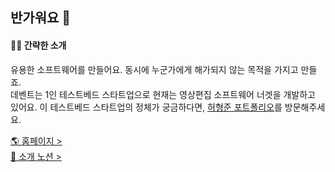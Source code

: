 ## 반가워요 👋

#### 🙋‍♀️ 간략한 소개

유용한 소프트웨어를 만들어요. 동시에 누군가에게 해가되지 않는 목적을 가지고 만들죠.  
데벤트는 1인 테스트베드 스타트업으로 현재는 영상편집 소프트웨어 너겟을 개발하고 있어요. 이 테스트베드 스타트업의 정체가 궁금하다면, [허형준 포트폴리오](https://hhj.devent.kr/)를 방문해주세요.

[🌎 홈페이지 >](https://devent.kr/)       
[🚀 소개 노션 >](https://freezing-pluto-006.notion.site/Team-DeVent-1ed3e325472b4505b52435152f03969e)

<!--

**Here are some ideas to get you started:**

🙋‍♀️ A short introduction - what is your organization all about?
🌈 Contribution guidelines - how can the community get involved?
👩‍💻 Useful resources - where can the community find your docs? Is there anything else the community should know?
🍿 Fun facts - what does your team eat for breakfast?
🧙 Remember, you can do mighty things with the power of [Markdown](https://docs.github.com/github/writing-on-github/getting-started-with-writing-and-formatting-on-github/basic-writing-and-formatting-syntax)
-->
